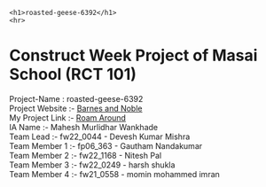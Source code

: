 <!DOCTYPE html>
<html lang="en">
<head>
    <meta charset="UTF-8">
    <meta http-equiv="X-UA-Compatible" content="IE=edge">
    <meta name="viewport" content="width=device-width, initial-scale=1.0">
    <title>Document</title>
</head>
<body>
    
    <h1>roasted-geese-6392</h1>
    <hr>
<h1>Construct Week Project of Masai School (RCT 101)</h1>
Project-Name : roasted-geese-6392 <br>
Project Website :- <a href='https://www.barnesandnoble.com/'>Barnes and Noble</a><br>
My Project Link :- <a href='https://loquacious-centaur-45f47d.netlify.app/index.html'>Roam Around</a><br>
IA Name :- Mahesh Murlidhar Wankhade<br>
Team Lead :- fw22_0044 - Devesh Kumar Mishra<br>
Team Member 1 :- fp06_363 - Gautham Nandakumar<br>
Team Member 2 :- fw22_1168 - Nitesh Pal<br>
Team Member 3 :- fw22_0249 - harsh shukla<br>
Team Member 4 :- fw21_0558 - momin mohammed imran<br>




</body>
</html>
